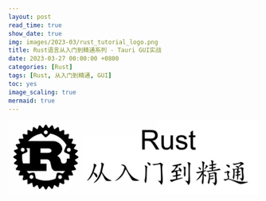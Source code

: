 ```yaml
---
layout: post
read_time: true
show_date: true
img: images/2023-03/rust_tutorial_logo.png
title: Rust语言从入门到精通系列 - Tauri GUI实战
date: 2023-03-27 00:00:00 +0800
categories: [Rust]
tags: [Rust, 从入门到精通, GUI]
toc: yes
image_scaling: true
mermaid: true
---
```


![](/images/2023-03/rust_tutorial_logo.png)

